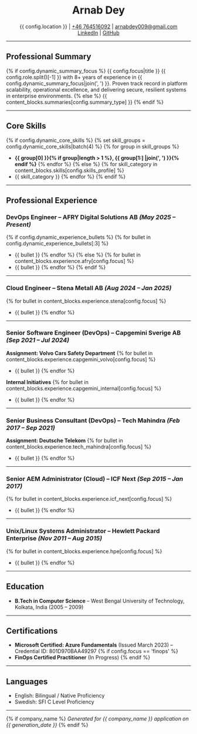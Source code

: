<div align="center">
	<h1><b>Arnab Dey</b></h1>
	<p>
		{{ config.location }} | <a href="tel:+46764516092">+46 764516092</a> | <a href="mailto:arnabdey009@gmail.com">arnabdey009@gmail.com</a><br>
		<a href="https://www.linkedin.com/in/arnabdey73">LinkedIn</a> | <a href="https://github.com/arnabdey73">GitHub</a>
	</p>
</div>

---

## **Professional Summary**
{% if config.dynamic_summary_focus %}
{{ config.focus|title }} {{ config.role.split()[-1] }} with 8+ years of experience in {{ config.dynamic_summary_focus|join(', ') }}. 
Proven track record in platform scalability, operational excellence, and delivering secure, resilient systems in enterprise environments.
{% else %}
{{ content_blocks.summaries[config.summary_type] }}
{% endif %}

---

## **Core Skills**
{% if config.dynamic_core_skills %}
{% set skill_groups = config.dynamic_core_skills|batch(4) %}
{% for group in skill_groups %}
- **{{ group[0] }}{% if group|length > 1 %}, {{ group[1:] |join(', ') }}{% endif %}**
{% endfor %}
{% else %}
{% for skill_category in content_blocks.skills[config.skills_profile] %}
- {{ skill_category }}
{% endfor %}
{% endif %}

---

## **Professional Experience**

### **DevOps Engineer – AFRY Digital Solutions AB** *(May 2025 – Present)*
{% if config.dynamic_experience_bullets %}
{% for bullet in config.dynamic_experience_bullets[:3] %}
- {{ bullet }}
{% endfor %}
{% else %}
{% for bullet in content_blocks.experience.afry[config.focus] %}
- {{ bullet }}
{% endfor %}
{% endif %}

---

### **Cloud Engineer – Stena Metall AB** *(Aug 2024 – Jan 2025)*
{% for bullet in content_blocks.experience.stena[config.focus] %}
- {{ bullet }}
{% endfor %}

---

### **Senior Software Engineer (DevOps) – Capgemini Sverige AB** *(Sep 2021 – Jul 2024)*
**Assignment: Volvo Cars Safety Department**
{% for bullet in content_blocks.experience.capgemini_volvo[config.focus] %}
- {{ bullet }}
{% endfor %}

**Internal Initiatives**
{% for bullet in content_blocks.experience.capgemini_internal[config.focus] %}
- {{ bullet }}
{% endfor %}

---

### **Senior Business Consultant (DevOps) – Tech Mahindra** *(Feb 2017 – Sep 2021)*
**Assignment: Deutsche Telekom**
{% for bullet in content_blocks.experience.tech_mahindra[config.focus] %}
- {{ bullet }}
{% endfor %}

---

### **Senior AEM Administrator (Cloud) – ICF Next** *(Sep 2015 – Jan 2017)*
{% for bullet in content_blocks.experience.icf_next[config.focus] %}
- {{ bullet }}
{% endfor %}

---

### **Unix/Linux Systems Administrator – Hewlett Packard Enterprise** *(Nov 2011 – Aug 2015)*
{% for bullet in content_blocks.experience.hpe[config.focus] %}
- {{ bullet }}
{% endfor %}

---

## **Education**
- **B.Tech in Computer Science** – West Bengal University of Technology, Kolkata, India (2005 – 2009)

---

## **Certifications**
- **Microsoft Certified: Azure Fundamentals** (Issued March 2023) – Credential ID: 801D970BAA49297
{% if config.focus == 'finops' %}
- **FinOps Certified Practitioner** (In Progress)
{% endif %}

---

## **Languages**
- English: Bilingual / Native Proficiency
- Swedish: SFI C Level Proficiency

---

{% if company_name %}
*Generated for {{ company_name }} application on {{ generation_date }}*
{% endif %}

